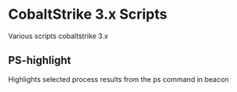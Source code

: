 # CobaltStrike 3.x Scripts

Various scripts cobaltstrike 3.x

## PS-highlight
Highlights selected process results from the ps command in beacon
